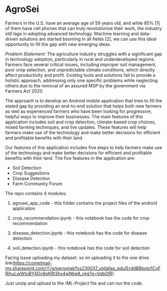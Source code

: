# AgroSei

Farmers in the U.S. have an average age of 59 years old, and while 85% [1] of them have cell phones that can truly revolutionize their work, the industry still lags in adopting advanced technology. Machine learning and data-driven solutions are started booming in all fields [2], we can use this ideal opportunity to fill the gap with new emerging ideas. 

*Problem Statement:*
The agriculture industry struggles with a significant gap in technology adoption, particularly in rural and underdeveloped regions. Farmers face several critical issues, including improper soil management, poor crop selection, and unpredictable climate conditions, which directly affect productivity and profit. Existing tools and solutions fail to provide a holistic approach, addressing only one specific problems while neglecting others.due to the removal of an assured MSP by the government via Farmers Act 2020

The approach is to develop an Android mobile application that tries to fill the stated gap by providing an end-to-end solution that helps both new farmers as well as experienced farmers who have been looking for progressive, helpful ways to improve their businesses. The main features of this application includes soil and crop detection, climate-based crop choices, mixed farming techniques, and live updates. These features will help farmers make use of the technology and make better decisions for efficient and profitable benefits with their land.

Our features of this application includes five steps to help farmers make use of the technology and make better decisions for efficient and profitable benefits with their land. The five features in the application are:

- Soil Detection
- Crop Suggestions
- Disease Detection
- Farm Community Forum

The repo contains 4 modules:

1) agrosei_app_code - this folder contains the project files of the android application

2) crop_recommendation.ipynb - this notebook has the code for crop recommendation

3) disease_detection.ipynb - this notebook has the code for disease detection

4) soil_detection.ipynb - this notebook has the code for soil detection

Facing issue uploading my dataset. so im uploading it to the one drive link(https://cometmail-my.sharepoint.com/:f:/g/personal/fxs230037_utdallas_edu/ErddBBboto1CvFRihuLwWtoBY4Dy8qKRt3hx4wNbe8_ykg?e=VqbOlR).

Just unzip and upload to the /ML-Project file and can run the code.
